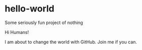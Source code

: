 # hello-world
Some seriously fun project of nothing

Hi Humans!

I am about to change the world with GitHub. Join me if you can.
